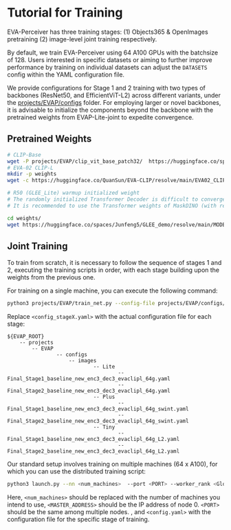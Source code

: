 # Tutorial for Training

EVA-Perceiver has three training stages: (1) Objects365 & OpenImages pretraining (2) image-level joint training respectively. 

By default, we train EVA-Perceiver using 64 A100 GPUs with the batchsize of 128. Users interested in specific datasets or aiming to further improve performance by training on individual datasets can adjust the `DATASETS` config within the YAML configuration file.

We provide configurations for Stage 1 and 2 training with two types of backbones (ResNet50, and EfficientViT-L2)  across different variants, under the [projects/EVAP/configs](../projects/EVAP/configs) folder.  For employing larger or novel backbones, it is advisable to initialize the components beyond the backbone with the pretrained weights from EVAP-Lite-joint to expedite convergence.



## Pretrained Weights

```bash
# CLIP-Base
wget -P projects/EVAP/clip_vit_base_patch32/  https://huggingface.co/spaces/Junfeng5/GLEE_demo/resolve/main/GLEE/clip_vit_base_patch32/pytorch_model.bin
# EVA-02 CLIP-L
mkdir -p weights
wget -c https://huggingface.co/QuanSun/EVA-CLIP/resolve/main/EVA02_CLIP_L_336_psz14_s6B.pt -O weights/EVA02_CLIP_L_336_psz14_s6B.pt

# R50 (GLEE_Lite) warmup initialized weight
# The randomly initialized Transformer Decoder is difficult to converge when combined with the large vocabulary of Objects365 and OpenImages. 
# It is recommended to use the Transformer weights of MaskDINO (with region proposal capability) to initialize and accelerate convergence.

cd weights/
wget https://huggingface.co/spaces/Junfeng5/GLEE_demo/resolve/main/MODEL_ZOO/converted_maskdino_r50_withoutclip.pth

```


## Joint Training



To train from scratch, it is necessary to follow the sequence of stages 1 and 2, executing the training scripts in order, with each stage building upon the weights from the previous one. 

For training on a single machine, you can execute the following command:

```bash
python3 projects/EVAP/train_net.py --config-file projects/EVAP/configs/images/<config_stageX.yaml> --num-gpus 8
```

Replace `<config_stageX.yaml>` with the actual configuration file for each stage: 

```
${EVAP_ROOT} 
    -- projects
        -- EVAP
        		-- configs
            		-- images
            				-- Lite
            						-- Final_Stage1_baseline_new_enc3_dec3_evaclipl_64g.yaml
            						-- Final_Stage2_baseline_new_enc3_dec3_evaclipl_64g.yaml
            				-- Plus
            						-- Final_Stage1_baseline_new_enc3_dec3_evaclipl_64g_swint.yaml
            						-- Final_Stage2_baseline_new_enc3_dec3_evaclipl_64g_swint.yaml
            				-- Tiny
            						-- Final_Stage1_baseline_new_enc3_dec3_evaclipl_64g_L2.yaml
            						-- Final_Stage2_baseline_new_enc3_dec3_evaclipl_64g_L2.yaml
```



Our standard setup involves training on multiple machines (64 x A100), for which you can use the distributed training script:

```bash
python3 launch.py --nn <num_machines>  --port <PORT> --worker_rank <Global_Rank> --master_address $<MASTER_ADDRESS>  --config-file projects/EVAP/configs/<config_stageX.yaml>
```

Here, `<num_machines>` should be replaced with the number of machines you intend to use, `<MASTER_ADDRESS>` should be the IP address of node 0. `<PORT>` should be the same among multiple nodes. , and `<config.yaml>` with the configuration file for the specific stage of training.

